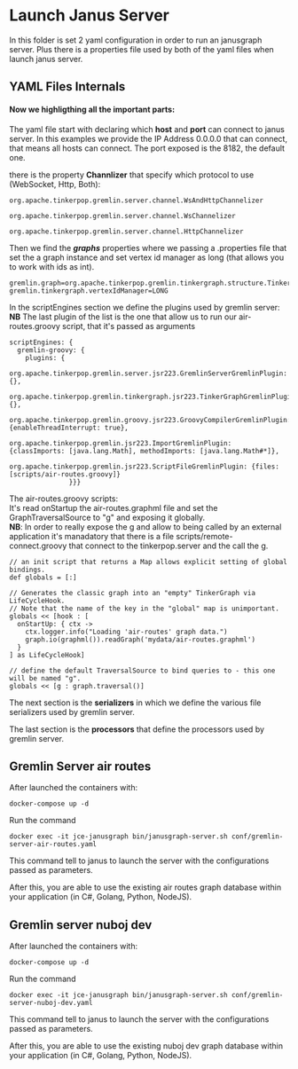 # Launch Janus Server 
In this folder is set 2 yaml configuration in order to run an janusgraph server. Plus there is a properties file used by both of the yaml files when launch janus server.

## YAML Files Internals
#### Now we highligthing all the important parts:

The yaml file start with declaring which **host** and **port** can connect to janus server. In this examples we provide the IP Address 0.0.0.0 that can connect, that means all hosts can connect. The port exposed is the 8182, the default one.    

there is the property **Channlizer** that specify which protocol to use (WebSocket, Http, Both):
```
org.apache.tinkerpop.gremlin.server.channel.WsAndHttpChannelizer
```
```
org.apache.tinkerpop.gremlin.server.channel.WsChannelizer
```
```
org.apache.tinkerpop.gremlin.server.channel.HttpChannelizer
```



Then we find the ***graphs*** properties where we passing a .properties file that set the a graph instance and set vertex id manager as long (that allows you to work with ids as int).
```
gremlin.graph=org.apache.tinkerpop.gremlin.tinkergraph.structure.TinkerGraph
gremlin.tinkergraph.vertexIdManager=LONG
```

In the scriptEngines section we define the plugins used by gremlin server:   
**NB** The last plugin of the list is the one that allow us to run our air-routes.groovy script, that it's passed as arguments
```
scriptEngines: {
  gremlin-groovy: {
    plugins: { 
               org.apache.tinkerpop.gremlin.server.jsr223.GremlinServerGremlinPlugin: {},
               org.apache.tinkerpop.gremlin.tinkergraph.jsr223.TinkerGraphGremlinPlugin: {},
               org.apache.tinkerpop.gremlin.groovy.jsr223.GroovyCompilerGremlinPlugin: {enableThreadInterrupt: true},
               org.apache.tinkerpop.gremlin.jsr223.ImportGremlinPlugin: {classImports: [java.lang.Math], methodImports: [java.lang.Math#*]},
              org.apache.tinkerpop.gremlin.jsr223.ScriptFileGremlinPlugin: {files: [scripts/air-routes.groovy]}
               }}}
```

The air-routes.groovy scripts:    
It's read onStartup the air-routes.graphml file and set the GraphTraversalSource to "g" and exposing it globally.   
**NB**: In order to really expose the g and allow to being called by an external application it's manadatory that there is a file scripts/remote-connect.groovy that connect to the tinkerpop.server and the call the g.
```
// an init script that returns a Map allows explicit setting of global bindings.
def globals = [:]

// Generates the classic graph into an "empty" TinkerGraph via LifeCycleHook.
// Note that the name of the key in the "global" map is unimportant.
globals << [hook : [
  onStartUp: { ctx ->
    ctx.logger.info("Loading 'air-routes' graph data.")
    graph.io(graphml()).readGraph('mydata/air-routes.graphml')
  }
] as LifeCycleHook]

// define the default TraversalSource to bind queries to - this one will be named "g".
globals << [g : graph.traversal()]
```

The next section is the **serializers** in which we define the various file serializers used by gremlin server.

The last section is the **processors** that define the processors used by gremlin server.


## Gremlin Server air routes
After launched the containers with:
```
docker-compose up -d
```

Run the command 
```
docker exec -it jce-janusgraph bin/janusgraph-server.sh conf/gremlin-server-air-routes.yaml
```
This command tell to janus to launch the server with the configurations passed as parameters.

After this, you are able to use the existing air routes graph database within your application (in C#, Golang, Python, NodeJS).

## Gremlin server nuboj dev
After launched the containers with:
```
docker-compose up -d
```

Run the command 
```
docker exec -it jce-janusgraph bin/janusgraph-server.sh conf/gremlin-server-nuboj-dev.yaml
```
This command tell to janus to launch the server with the configurations passed as parameters.

After this, you are able to use the existing nuboj dev graph database within your application (in C#, Golang, Python, NodeJS).
